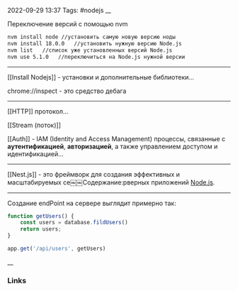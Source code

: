 2022-09-29 13:37
Tags: #nodejs
__

Переключение версий с помощью nvm
```bash
nvm install node //установить самую новую версию ноды
nvm install 18.0.0   //установить нужную версию Node.js
nvm list   //список уже установленных версий Node.js
nvm use 5.1.0   //переключиться на Node.js нужной версии
```

---
[[Install Nodejs]] - установки и дополнительные библиотеки...

chrome://inspect - это средство дебага

---

[[HTTP]] протокол...

[[Stream (поток)]]

[[Auth]] - IAM (Identity and Access Management) процессы, связанные с **аутентификацией**, **авторизацией**, а также управлением доступом и идентификацией...

---

[[Nest.js]] - это фреймворк для создания эффективных и масштабируемых се￼￼Содержание:рверных приложений [Node.js](https://nodejs.org/).


---
Создание endPoint на сервере выглядит примерно так:
```js
function getUsers() {
	const users = database.fildUsers()
	return users;
}

app.get('/api/users', getUsers)
```

__
### Links

